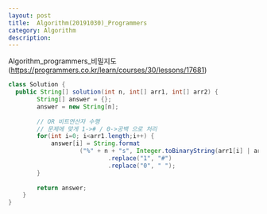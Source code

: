 ```yaml
---
layout: post
title:  Algorithm(20191030)_Programmers
category: Algorithm 
description: 
---
```


Algorithm_programmers_<span class="red">비밀지도</span>
(https://programmers.co.kr/learn/courses/30/lessons/17681)
<br>

```java
class Solution {
  public String[] solution(int n, int[] arr1, int[] arr2) {
		String[] answer = {};
		answer = new String[n];
		
		// OR 비트연산자 수행
		// 문제에 맞게 1-># / 0->공백 으로 처리
		for(int i=0; i<arr1.length;i++) {
			answer[i] = String.format
					("%" + n + "s", Integer.toBinaryString(arr1[i] | arr2[i]))
							.replace("1", "#")
							.replace("0", " ");
		}
		
		return answer;
	}
}
```
